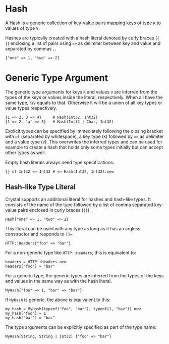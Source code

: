 # Hash

A [Hash](http://crystal-lang.org/api/Hash.html) is a generic collection of key-value pairs mapping keys of type `K` to values of type `V`.

Hashes are typically created with a hash literal denoted by curly braces (`{ }`) enclosing a list of pairs using `=>` as delimiter between key and value and separated by commas `,`.

```crystal
{"one" => 1, "two" => 2}
```

# Generic Type Argument

The generic type arguments for keys `K` and values `V` are inferred from the types of the keys or values inside the literal, respectively. When all have the same type, `K`/`V` equals to that. Otherwise it will be a union of all key types or value types respectively.

```crystal
{1 => 2, 3 => 4}     # Hash(Int32, Int32)
{1 => 2, 'a' => 3}   # Hash(Int32 | Char, Int32)
```

Explicit types can be specified by immediately following the closing bracket with `of` (separated by whitespace), a key type (`K`) followed by `=>` as delimiter and a value type (`V`). This overwrites the inferred types and can be used for example to create a hash that holds only some types initially but can accept other types as well.

Empty hash literals always need type specifications:
```crystal
{} of Int32 => Int32 # => Hash(Int32, Int32).new
```

## Hash-like Type Literal

Crystal supports an additional literal for hashes and hash-like types. It consists of the name of the type followed by a list of  comma separated key-value pairs enclosed in curly braces (`{}`).

```crystal
Hash{"one" => 1, "two" => 2}
```

This literal can be used with any type as long as it has an argless constructor and responds to `[]=`.

```crystal
HTTP::Headers{"foo" => "bar"}
```

For a non-generic type like `HTTP::Headers`, this is equivalent to:

```crystal
headers = HTTP::Headers.new
headers["foo"] = "bar"
```

For a generic type, the generic types are inferred from the types of the keys and values in the same way as with the hash literal.

```crystal
MyHash{"foo" => 1, "bar" => "baz"}
```

If `MyHash` is generic, the above is equivalent to this:

```crystal
my_hash = MyHash(typeof("foo", "bar"), typeof(1, "baz")).new
my_hash["foo"] = 1
my_hash["bar"] = "baz"
```

The type arguments can be explicitly specified as part of the type name:

```crystal
MyHash(String, String | Int32) {"foo" => "bar"}
```
